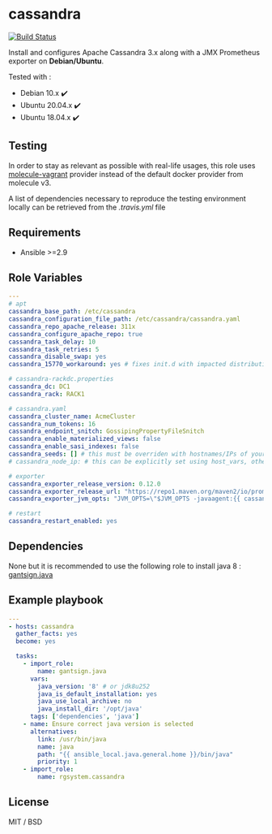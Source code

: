 cassandra
=========

[![Build Status](https://travis-ci.com/fidanf/ansible-role-cassandra.svg?branch=master)](https://travis-ci.com/fidanf/ansible-role-cassandra)

Install and configures Apache Cassandra 3.x along with a JMX Prometheus exporter on **Debian/Ubuntu**.

Tested with :
- Debian 10.x :heavy_check_mark:
- Ubuntu 20.04.x :heavy_check_mark:
- Ubuntu 18.04.x :heavy_check_mark:

Testing
-------

In order to stay as relevant as possible with real-life usages, this role uses [molecule-vagrant](https://github.com/ansible-community/molecule-vagrant) provider instead of the default docker provider from molecule v3.

A list of dependencies necessary to reproduce the testing environment locally can be retrieved from the *.travis.yml* file

Requirements
------------

- Ansible >=2.9

Role Variables
--------------

```yaml
---
# apt
cassandra_base_path: /etc/cassandra
cassandra_configuration_file_path: /etc/cassandra/cassandra.yaml
cassandra_repo_apache_release: 311x
cassandra_configure_apache_repo: true
cassandra_task_delay: 10
cassandra_task_retries: 5
cassandra_disable_swap: yes
cassandra_15770_workaround: yes # fixes init.d with impacted distributions. https://issues.apache.org/jira/browse/CASSANDRA-15770

# cassandra-rackdc.properties
cassandra_dc: DC1
cassandra_rack: RACK1

# cassandra.yaml
cassandra_cluster_name: AcmeCluster
cassandra_num_tokens: 16
cassandra_endpoint_snitch: GossipingPropertyFileSnitch
cassandra_enable_materialized_views: false
cassandra_enable_sasi_indexes: false
cassandra_seeds: [] # this must be overriden with hostnames/IPs of your choice
# cassandra_node_ip: # this can be explicitly set using host_vars, otherwise it takes it's value from to ansible_host if defined in IPv4, else from inventory_hostname

# exporter
cassandra_exporter_release_version: 0.12.0
cassandra_exporter_release_url: "https://repo1.maven.org/maven2/io/prometheus/jmx/jmx_prometheus_javaagent/{{ cassandra_exporter_release_version }}/jmx_prometheus_javaagent-{{ cassandra_exporter_release_version }}.jar"
cassandra_exporter_jvm_opts: "JVM_OPTS=\"$JVM_OPTS -javaagent:{{ cassandra_base_path }}/jmx_prometheus_javaagent-{{ cassandra_exporter_release_version }}.jar=7070:{{ cassandra_base_path }}/prometheus_java_exporter.yml\""

# restart
cassandra_restart_enabled: yes

```

Dependencies
------------

None but it is recommended to use the following role to install java 8 : [gantsign.java](https://github.com/gantsign/ansible-role-java)

Example playbook
----------------

```yaml
---
- hosts: cassandra
  gather_facts: yes
  become: yes

  tasks:
    - import_role: 
        name: gantsign.java
      vars:
        java_version: '8' # or jdk8u252
        java_is_default_installation: yes
        java_use_local_archive: no
        java_install_dir: '/opt/java'
      tags: ['dependencies', 'java']
    - name: Ensure correct java version is selected
      alternatives:
        link: /usr/bin/java
        name: java
        path: "{{ ansible_local.java.general.home }}/bin/java"
        priority: 1
    - import_role: 
        name: rgsystem.cassandra

```

License
-------

MIT / BSD
